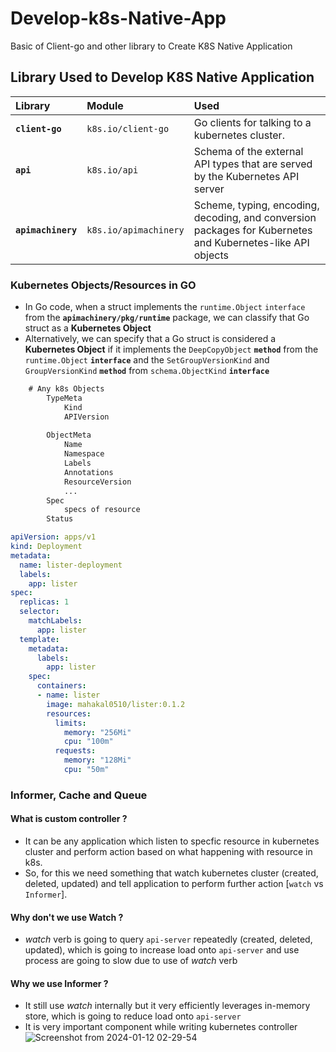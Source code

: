 # Develop-k8s-Native-App
Basic of Client-go and other library to Create K8S Native Application

## Library Used to Develop K8S Native Application

| Library            | Module                | Used                                            |
| :----------------- | :-------------------- | :---------------------------------------------- |
| **`client-go`**    | `k8s.io/client-go`    | Go clients for talking to a kubernetes cluster. |
| **`api`**          | `k8s.io/api`          | Schema of the external API types that are served by the Kubernetes API server |
| **`apimachinery`** | `k8s.io/apimachinery` | Scheme, typing, encoding, decoding, and conversion packages for Kubernetes and Kubernetes-like API objects | 


### Kubernetes Objects/Resources in GO

- In Go code, when a struct implements the `runtime.Object` `interface` from the **`apimachinery/pkg/runtime`** package, we can classify that Go struct as a **Kubernetes Object**
- Alternatively, we can specify that a Go struct is considered a **Kubernetes Object** if it implements the `DeepCopyObject` **`method`** from the `runtime.Object` **`interface`** and the `SetGroupVersionKind` and `GroupVersionKind` **`method`** from `schema.ObjectKind` **`interface`**

```txt
    # Any k8s Objects
        TypeMeta
            Kind
            APIVersion
        
        ObjectMeta
            Name
            Namespace
            Labels
            Annotations
            ResourceVersion
            ...
        Spec
            specs of resource
        Status
```

```yaml
apiVersion: apps/v1
kind: Deployment
metadata:
  name: lister-deployment
  labels:
    app: lister
spec:
  replicas: 1
  selector:
    matchLabels:
      app: lister
  template:
    metadata:
      labels:
        app: lister
    spec:
      containers:
      - name: lister
        image: mahakal0510/lister:0.1.2
        resources:
          limits:
            memory: "256Mi"  
            cpu: "100m"      
          requests:
            memory: "128Mi"  
            cpu: "50m"    
```
### Informer, Cache and Queue 

#### **What is custom controller ?**
- It can be any application which listen to specfic resource in kubernetes cluster and perform action based on
what happening with resource in k8s.
- So, for this we need something that watch kubernetes cluster (created, deleted, updated) and tell application to perform further action [`watch` vs `Informer`].

#### **Why don't we use Watch ?**
- *watch* verb is going to query `api-server` repeatedly (created, deleted, updated), which is going to increase load onto `api-server` and use process are going to slow due to use of *watch* verb

#### **Why we use Informer ?**
- It still use *watch* internally but it very efficiently leverages in-memory store, which is going to reduce load onto `api-server` 
- It is very important component while writing kubernetes controller
![Screenshot from 2024-01-12 02-29-54](https://github.com/thakurnishu/Develop-k8s-Native-App/assets/90508814/c506fc43-50d4-48a7-8694-32c15cfd255b)
